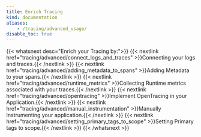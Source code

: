 ```yaml
---
title: Enrich Tracing
kind: documentation
aliases:
    - /tracing/advanced_usage/
disable_toc: true
---
```


{{< whatsnext desc="Enrich your Tracing by:">}}
    {{< nextlink href="tracing/advanced/connect_logs_and_traces" >}}Connecting your logs and traces.{{< /nextlink >}}
    {{< nextlink href="tracing/advanced/adding_metadata_to_spans" >}}Adding Metadata to your spans.{{< /nextlink >}}
    {{< nextlink href="tracing/advanced/runtime_metrics" >}}Collecting Runtime metrics associated with your traces.{{< /nextlink >}}
    {{< nextlink href="tracing/advanced/opentracing" >}}Implement OpenTracing in your Application.{{< /nextlink >}}
    {{< nextlink href="tracing/advanced/manual_instrumentation" >}}Manually Instrumenting your application.{{< /nextlink >}}
    {{< nextlink href="tracing/advanced/setting_primary_tags_to_scope" >}}Setting Primary tags to scope.{{< /nextlink >}}
{{< /whatsnext >}}
